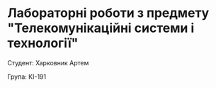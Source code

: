 # Лабораторні роботи з предмету "Телекомунікаційні системи і технології"

Студент: Харковник Артем

Група: КІ-191